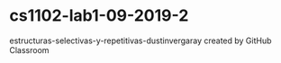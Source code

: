 # cs1102-lab1-09-2019-2
estructuras-selectivas-y-repetitivas-dustinvergaray created by GitHub Classroom
